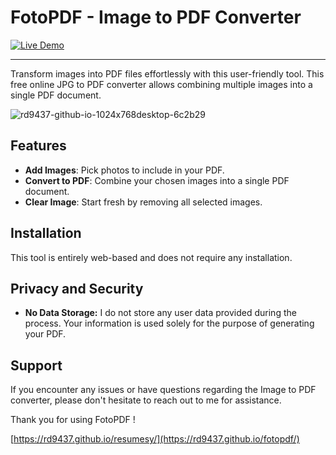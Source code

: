 # FotoPDF - Image to PDF Converter

[![Live Demo](https://img.shields.io/badge/Live-Demo-green?style=for-the-badge)](https://rd9437.github.io/fotopdf/)

---

Transform images into PDF files effortlessly with this user-friendly tool. This free online JPG to PDF converter allows combining multiple images into a single PDF document.

![rd9437-github-io-1024x768desktop-6c2b29](https://github.com/rd9437/fotopdf/assets/143277515/c15faecf-312a-4375-94e2-1df94f5af0b7)


## Features

+ **Add Images**: Pick photos to include in your PDF.
+ **Convert to PDF**: Combine your chosen images into a single PDF document.
+ **Clear Image**: Start fresh by removing all selected images.

## Installation

This tool is entirely web-based and does not require any installation. 

## Privacy and Security
+ **No Data Storage:** I do not store any user data provided during the process. Your information is used solely for the purpose of generating your PDF.


## Support
If you encounter any issues or have questions regarding the Image to PDF converter, please don't hesitate to reach out to me for assistance. 

Thank you for using FotoPDF ! 

[https://rd9437.github.io/resumesy/](https://rd9437.github.io/fotopdf/)
